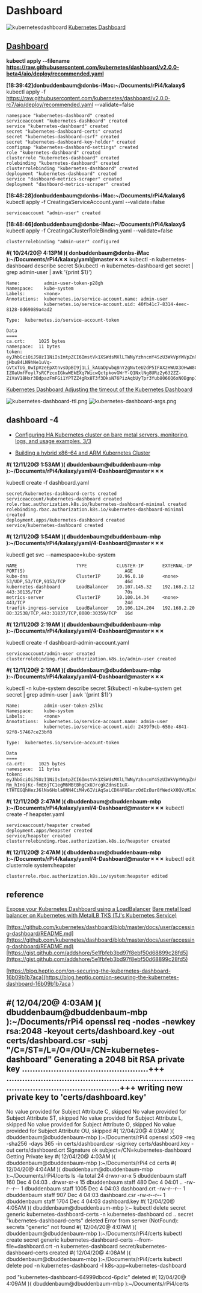 # Dashboard

![kubernetesdashboard](images/dashboard.png)
[Kubernetes Dashboard](https://github.com/kubernetes/dashboard)

## [Dashboard](https://github.com/kubernetes/dashboard/blob/master/docs/user/access-control/creating-sample-user.md)

**kubectl apply --filename https://raw.githubusercontent.com/kubernetes/dashboard/v2.0.0-beta4/aio/deploy/recommended.yaml**

**[18:39:42]donbuddenbaum@donbs-iMac:~/Documents/rPi4/kalaxy$** kubectl apply -f https://raw.githubusercontent.com/kubernetes/dashboard/v2.0.0-rc7/aio/deploy/recommended.yaml --validate=false
```
namespace "kubernetes-dashboard" created
serviceaccount "kubernetes-dashboard" created
service "kubernetes-dashboard" created
secret "kubernetes-dashboard-certs" created
secret "kubernetes-dashboard-csrf" created
secret "kubernetes-dashboard-key-holder" created
configmap "kubernetes-dashboard-settings" created
role "kubernetes-dashboard" created
clusterrole "kubernetes-dashboard" created
rolebinding "kubernetes-dashboard" created
clusterrolebinding "kubernetes-dashboard" created
deployment "kubernetes-dashboard" created
service "dashboard-metrics-scraper" created
deployment "dashboard-metrics-scraper" created
```

**[18:48:28]donbuddenbaum@donbs-iMac:~/Documents/rPi4/kalaxy$** kubectl apply -f CreatingaServiceAccount.yaml --validate=false
   ```
serviceaccount "admin-user" created
```
**[18:48:46]donbuddenbaum@donbs-iMac:~/Documents/rPi4/kalaxy$** kubectl apply -f CreatingaClusterRoleBinding.yaml --validate=false
```
clusterrolebinding "admin-user" configured
```

**#( 10/24/20@ 4:13PM )( donbuddenbaum@donbs-iMac ):~/Documents/rPi4/kalaxy/yaml@master✗✗✗**  kubectl -n kubernetes-dashboard describe secret $(kubectl -n kubernetes-dashboard get secret | grep admin-user | awk '{print $1}')
```
Name:         admin-user-token-p28gh
Namespace:    kube-system
Labels:       <none>
Annotations:  kubernetes.io/service-account.name: admin-user
              kubernetes.io/service-account.uid: 40fb41c7-8314-4eec-8128-0d69089a4ad2

Type:  kubernetes.io/service-account-token

Data
====
ca.crt:     1025 bytes
namespace:  11 bytes
token:      eyJhbGciOiJSUzI1NiIsImtpZCI6ImstVk1XSWdsMXlLTWNyYzhncmY4SzU3WkVpYWVpZnRiTW96UGlUUHlmMHcifQ.eyJpc3MiOiJrdWJlcm5ldGVzL3NlcnZpY2VhY2NvdW50Iiwia3ViZXJuZXRlcy5pby9zZXJ2aWNlYWNjb3VudC9uYW1lc3BhY2UiOiJrdWJlLXN5c3RlbSIsImt1YmVybmV0ZXMuaW8vc2VydmljZWFjY291bnQvc2VjcmV0Lm5hbWUiOiJhZG1pbi11c2VyLXRva2VuLXAyOGdoIiwia3ViZXJuZXRlcy5pby9zZXJ2aWNlYWNjb3VudC9zZXJ2aWNlLWFjY291bnQubmFtZSI6ImFkbWluLXVzZXIiLCJrdWJlcm5ldGVzLmlvL3NlcnZpY2VhY2NvdW50L3NlcnZpY2UtYWNjb3VudC51aWQiOiI0MGZiNDFjNy04MzE0LTRlZWMtODEyOC0wZDY5MDg5YTRhZDIiLCJzdWIiOiJzeXN0ZW06c2VydmljZWFjY291bnQ6a3ViZS1zeXN0ZW06YWRtaW4tdXNlciJ9.OTCxlQvopHbCLMRkOgLc_RtVwEFLgKgV_76MzLe-jHbu84LN9hNe1uVq-GVtxTUG_0wIpVzeEpXtnvsDpBI9j1Li_kAUaDpwbq8nY2gNvteU2dP5IFAXzHWUX3OHwW8CDQ18OrwUPxdxGWwyJJbE7Jkb6jHOsDiV4D5xEJZeyhbUq637BYRbVDpj0VMQ5fihD-IZOaUmfFoyl7sRCPzcoIGkwWEkEXq7WicwQctpkovGWrY-Q1NxlNg8URz2y632ZZ-ZiVaV18Hxr3BdpazFmFGi1YPTZZ4gRx8T3f3DksN76PizAqbUyTpr3Yub8066Q6xN0BgnpIPcxIONUeYnyw

```

[Kubernetes Dashboard Adjusting the timeout of the Kubernetes Dashboard](https://blinkeye.github.io/post/public/2019-05-30-kubernetes-dashboard/)

![kubernetes-dashboard-ttl.png](images/kubernetes-dashboard-ttl.png)
![kubernetes-dashboard-args.png](images/kubernetes-dashboard-args.png)

## dashboard -4
* [Configuring HA Kubernetes cluster on bare metal servers, monitoring, logs, and usage examples. 3/3](https://medium.com/faun/configuring-ha-kubernetes-cluster-on-bare-metal-servers-monitoring-logs-and-usage-examples-3-3-340357f21453)

* [Building a hybrid x86–64 and ARM Kubernetes Cluster](https://carlosedp.medium.com/building-a-hybrid-x86-64-and-arm-kubernetes-cluster-e7f94ff6e51d)

**#( 12/11/20@ 1:53AM )( dbuddenbaum@dbuddenbaum-mbp ):~/Documents/rPi4/kalaxy/yaml/4-Dashboard@master✗✗✗**
   
   kubectl create -f dashboard.yaml
```
secret/kubernetes-dashboard-certs created
serviceaccount/kubernetes-dashboard created
role.rbac.authorization.k8s.io/kubernetes-dashboard-minimal created
rolebinding.rbac.authorization.k8s.io/kubernetes-dashboard-minimal created
deployment.apps/kubernetes-dashboard created
service/kubernetes-dashboard created
```
**#( 12/11/20@ 1:54AM )( dbuddenbaum@dbuddenbaum-mbp ):~/Documents/rPi4/kalaxy/yaml/4-Dashboard@master✗✗✗**
  
   kubectl get svc --namespace=kube-system
```
NAME                      TYPE           CLUSTER-IP       EXTERNAL-IP    PORT(S)                                     AGE
kube-dns                  ClusterIP      10.96.0.10       <none>         53/UDP,53/TCP,9153/TCP                      46d
kubernetes-dashboard      LoadBalancer   10.107.145.32    192.168.2.12   443:30135/TCP                               70s
metrics-server            ClusterIP      10.100.14.34     <none>         443/TCP                                     24d
traefik-ingress-service   LoadBalancer   10.106.124.204   192.168.2.20   80:32538/TCP,443:31837/TCP,8080:30359/TCP   16d
```
**#( 12/11/20@ 2:19AM )( dbuddenbaum@dbuddenbaum-mbp ):~/Documents/rPi4/kalaxy/yaml/4-Dashboard@master✗✗✗**
   
   kubectl create -f dashboard-admin-account.yaml
```
serviceaccount/admin-user created
clusterrolebinding.rbac.authorization.k8s.io/admin-user created
```
**#( 12/11/20@ 2:19AM )( dbuddenbaum@dbuddenbaum-mbp ):~/Documents/rPi4/kalaxy/yaml/4-Dashboard@master✗✗✗**
  
   kubectl -n kube-system describe secret $(kubectl -n kube-system get secret | grep admin-user | awk '{print $1}')
```
Name:         admin-user-token-25lkc
Namespace:    kube-system
Labels:       <none>
Annotations:  kubernetes.io/service-account.name: admin-user
              kubernetes.io/service-account.uid: 2439f9cb-658e-4841-92f8-57467ce23bf8

Type:  kubernetes.io/service-account-token

Data
====
ca.crt:     1025 bytes
namespace:  11 bytes
token:      eyJhbGciOiJSUzI1NiIsImtpZCI6ImstVk1XSWdsMXlLTWNyYzhncmY4SzU3WkVpYWVpZnRiTW96UGlUUHlmMHcifQ.eyJpc3MiOiJrdWJlcm5ldGVzL3NlcnZpY2VhY2NvdW50Iiwia3ViZXJuZXRlcy5pby9zZXJ2aWNlYWNjb3VudC9uYW1lc3BhY2UiOiJrdWJlLXN5c3RlbSIsImt1YmVybmV0ZXMuaW8vc2VydmljZWFjY291bnQvc2VjcmV0Lm5hbWUiOiJhZG1pbi11c2VyLXRva2VuLTI1bGtjIiwia3ViZXJuZXRlcy5pby9zZXJ2aWNlYWNjb3VudC9zZXJ2aWNlLWFjY291bnQubmFtZSI6ImFkbWluLXVzZXIiLCJrdWJlcm5ldGVzLmlvL3NlcnZpY2VhY2NvdW50L3NlcnZpY2UtYWNjb3VudC51aWQiOiIyNDM5ZjljYi02NThlLTQ4NDEtOTJmOC01NzQ2N2NlMjNiZjgiLCJzdWIiOiJzeXN0ZW06c2VydmljZWFjY291bnQ6a3ViZS1zeXN0ZW06YWRtaW4tdXNlciJ9.b6OLgFnl4qxYz0ScDvO_-65bj80oH6_4HnLHD9y6IS2mzVCIaaMcPgltbzuhEoxX1Udnj5hMNeRXA6mcfkliIsWfh8Kk8MdIazbYxuaeNJAlzHga1ki6kkQBIBAJQ9HJ0ZMZrkx6WQsHy5PpOb-Rm_hInGjKc-fmE6jTC1egM6MBtBhgCxUJrcgkZdnsE1uX-tTHTEGQhHezJ6lNs6HolaONN4CiM4v6IViAqSaLCDX4FUEarzOdEzBur8fWedkX0QVcM1mIbT2z7nm6pKNik9bcIB1GvIUz7w1Zd6Aoh6sZ3owYW66tgH4XpcVCNApxhEx3NWXGuHTZwBehSUtg3w```

```
**#( 12/11/20@ 2:47AM )( dbuddenbaum@dbuddenbaum-mbp ):~/Documents/rPi4/kalaxy/yaml/4-Dashboard@master✗✗✗**
   kubectl create -f heapster.yaml
```
serviceaccount/heapster created
deployment.apps/heapster created
service/heapster created
clusterrolebinding.rbac.authorization.k8s.io/heapster created
```
**#( 12/11/20@ 2:47AM )( dbuddenbaum@dbuddenbaum-mbp ):~/Documents/rPi4/kalaxy/yaml/4-Dashboard@master✗✗✗**
   kubectl edit clusterrole system:heapster
```
clusterrole.rbac.authorization.k8s.io/system:heapster edited
```
## reference
[Expose your Kubernetes Dashboard using a LoadBalancer](https://github.com/alexandreroman/k8s-dashboard-loadbalancer)
[Bare metal load balancer on Kubernetes with MetalLB ](https://dev.to/drazisil/bare-metal-load-balancer-on-kubernetes-with-metallb-3h2k)
[TKS (TJ's Kubernetes Service)](https://github.com/zimmertr/Bootstrap-Kubernetes-with-QEMU/blob/master/playbooks/optional/deploy_dashboard.yml)

[https://github.com/kubernetes/dashboard/blob/master/docs/user/accessing-dashboard/README.md](https://github.com/kubernetes/dashboard/blob/master/docs/user/accessing-dashboard/README.md)
[https://gist.github.com/addshore/5e1fbfeb3bd97f8ebf50d68899c28fd5](https://gist.github.com/addshore/5e1fbfeb3bd97f8ebf50d68899c28fd5)


[https://blog.heptio.com/on-securing-the-kubernetes-dashboard-16b09b1b7aca](https://blog.heptio.com/on-securing-the-kubernetes-dashboard-16b09b1b7aca
)


#( 12/04/20@ 4:03AM )( dbuddenbaum@dbuddenbaum-mbp ):~/Documents/rPi4
   openssl req -nodes -newkey rsa:2048 -keyout certs/dashboard.key -out certs/dashboard.csr -subj "/C=/ST=/L=/O=/OU=/CN=kubernetes-dashboard"
Generating a 2048 bit RSA private key
................................................+++
..................................................................................................................+++
writing new private key to 'certs/dashboard.key'
-----
No value provided for Subject Attribute C, skipped
No value provided for Subject Attribute ST, skipped
No value provided for Subject Attribute L, skipped
No value provided for Subject Attribute O, skipped
No value provided for Subject Attribute OU, skipped
#( 12/04/20@ 4:03AM )( dbuddenbaum@dbuddenbaum-mbp ):~/Documents/rPi4
   openssl x509 -req -sha256 -days 365 -in certs/dashboard.csr -signkey certs/dashboard.key -out certs/dashboard.crt
Signature ok
subject=/CN=kubernetes-dashboard
Getting Private key
#( 12/04/20@ 4:03AM )( dbuddenbaum@dbuddenbaum-mbp ):~/Documents/rPi4
   cd certs
#( 12/04/20@ 4:04AM )( dbuddenbaum@dbuddenbaum-mbp ):~/Documents/rPi4/certs
   ls -la
total 24
drwxr-xr-x   5 dbuddenbaum  staff   160 Dec  4 04:03 .
drwxr-xr-x  15 dbuddenbaum  staff   480 Dec  4 04:01 ..
-rw-r--r--   1 dbuddenbaum  staff  1005 Dec  4 04:03 dashboard.crt
-rw-r--r--   1 dbuddenbaum  staff   907 Dec  4 04:03 dashboard.csr
-rw-r--r--   1 dbuddenbaum  staff  1704 Dec  4 04:03 dashboard.key
#( 12/04/20@ 4:05AM )( dbuddenbaum@dbuddenbaum-mbp ):~
   kubectl delete secret generic kubernetes-dashboard-certs  -n kubernetes-dashboard
cd ..
secret "kubernetes-dashboard-certs" deleted
Error from server (NotFound): secrets "generic" not found
#( 12/04/20@ 4:07AM )( dbuddenbaum@dbuddenbaum-mbp ):~/Documents/rPi4/certs
   kubectl create secret generic kubernetes-dashboard-certs --from-file=dashboard.crt -n kubernetes-dashboard
secret/kubernetes-dashboard-certs created
#( 12/04/20@ 4:08AM )( dbuddenbaum@dbuddenbaum-mbp ):~/Documents/rPi4/certs
   kubectl delete pod -n kubernetes-dashboard -l k8s-app=kubernetes-dashboard

pod "kubernetes-dashboard-64999dbccd-6pdlc" deleted
#( 12/04/20@ 4:09AM )( dbuddenbaum@dbuddenbaum-mbp ):~/Documents/rPi4/certs
